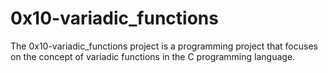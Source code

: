 # 0x10-variadic_functions

The 0x10-variadic_functions project is a programming project that focuses on the concept of variadic functions in the C programming language.
